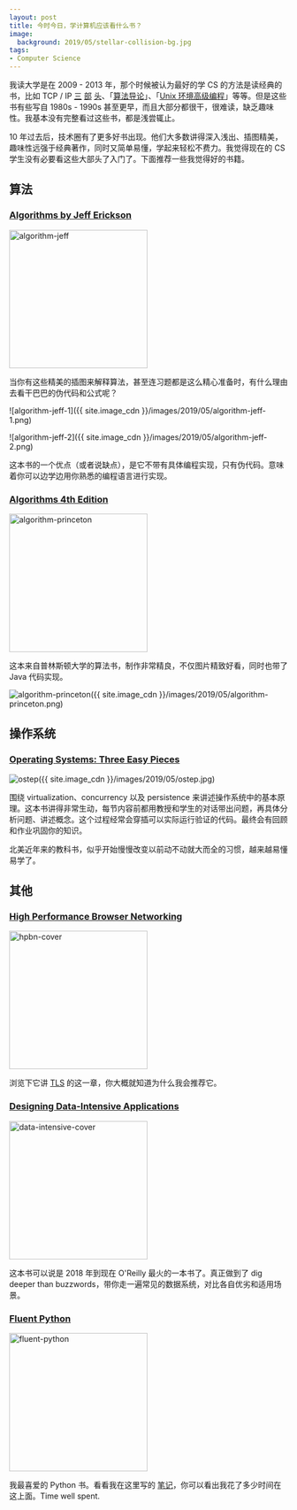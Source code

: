 ```yaml
---
layout: post
title: 今时今日，学计算机应该看什么书？
image:
  background: 2019/05/stellar-collision-bg.jpg
tags: 
- Computer Science
---
```


我读大学是在 2009 - 2013 年，那个时候被认为最好的学 CS 的方法是读经典的书，比如 TCP / IP [三][tcp-1] [部][tcp-2] [头][tcp-3]、「[算法导论][introduction-to-algorithm]」、「[Unix 环境高级编程][apue]」等等。但是这些书有些写自 1980s - 1990s 甚至更早，而且大部分都很干，很难读，缺乏趣味性。我基本没有完整看过这些书，都是浅尝辄止。

10 年过去后，技术圈有了更多好书出现。他们大多数讲得深入浅出、插图精美，趣味性远强于经典著作，同时又简单易懂，学起来轻松不费力。我觉得现在的 CS 学生没有必要看这些大部头了入门了。下面推荐一些我觉得好的书籍。

<!--more-->

## 算法

### [Algorithms by Jeff Erickson][algorithm-jeff]

<img src="{{ site.image_cdn }}/images/2019/05/algorithm-by-jeff-cover.png" alt="algorithm-jeff" width="250"/>

当你有这些精美的插图来解释算法，甚至连习题都是这么精心准备时，有什么理由去看干巴巴的伪代码和公式呢？

![algorithm-jeff-1]({{ site.image_cdn }}/images/2019/05/algorithm-jeff-1.png)

![algorithm-jeff-2]({{ site.image_cdn }}/images/2019/05/algorithm-jeff-2.png)

这本书的一个优点（或者说缺点），是它不带有具体编程实现，只有伪代码。意味着你可以边学边用你熟悉的编程语言进行实现。

### [Algorithms 4th Edition][algorithm-princeton]

<img src="{{ site.image_cdn }}/images/2019/05/algorithm-princeton-cover.png" alt="algorithm-princeton" width="250"/>

这本来自普林斯顿大学的算法书，制作非常精良，不仅图片精致好看，同时也带了 Java 代码实现。

![algorithm-princeton]({{ site.image_cdn }}/images/2019/05/algorithm-princeton.png)

## 操作系统

### [Operating Systems: Three Easy Pieces][ostep]

![ostep]({{ site.image_cdn }}/images/2019/05/ostep.jpg)

围绕 virtualization、concurrency 以及 persistence 来讲述操作系统中的基本原理。这本书讲得非常生动，每节内容前都用教授和学生的对话带出问题，再具体分析问题、讲述概念。这个过程经常会穿插可以实际运行验证的代码。最终会有回顾和作业巩固你的知识。

北美近年来的教科书，似乎开始慢慢改变以前动不动就大而全的习惯，越来越易懂易学了。

## 其他

### [High Performance Browser Networking][hpbn]

<img src="{{ site.image_cdn }}/images/2019/05/hpbn-cover.jpg" alt="hpbn-cover" width="250"/>

浏览下它讲 [TLS][hpbn-tls] 的这一章，你大概就知道为什么我会推荐它。

### [Designing Data-Intensive Applications][ddia]

<img src="{{ site.image_cdn }}/images/2019/05/data-intensive-cover.png" alt="data-intensive-cover" width="250"/>

这本书可以说是 2018 年到现在 O'Reilly 最火的一本书了。真正做到了 dig deeper than buzzwords，带你走一遍常见的数据系统，对比各自优劣和适用场景。

### [Fluent Python][fluent-python]

<img src="{{ site.image_cdn }}/images/2019/05/fluent-python.jpg" alt="fluent-python" width="250"/>

我最喜爱的 Python 书。看看我在这里写的 [笔记][fluent-python-notes]，你可以看出我花了多少时间在这上面。Time well spent.

[tcp-1]: https://book.douban.com/subject/1088054/
[tcp-2]: https://book.douban.com/subject/1087767/
[tcp-3]: https://book.douban.com/subject/1058634/
[introduction-to-algorithm]: https://book.douban.com/subject/20432061/
[apue]: https://book.douban.com/subject/25900403/
[algorithm-jeff]: http://jeffe.cs.illinois.edu/teaching/algorithms/
[algorithm-princeton]: https://algs4.cs.princeton.edu/home/
[ostep]: http://pages.cs.wisc.edu/~remzi/OSTEP/
[hpbn]: https://hpbn.co/
[hpbn-tls]: https://hpbn.co/transport-layer-security-tls/
[ddia]: https://dataintensive.net/
[fluent-python]: http://shop.oreilly.com/product/0636920032519.do
[fluent-python-notes]: https://wiki.zhiheng.io/#Fluent%20Python
